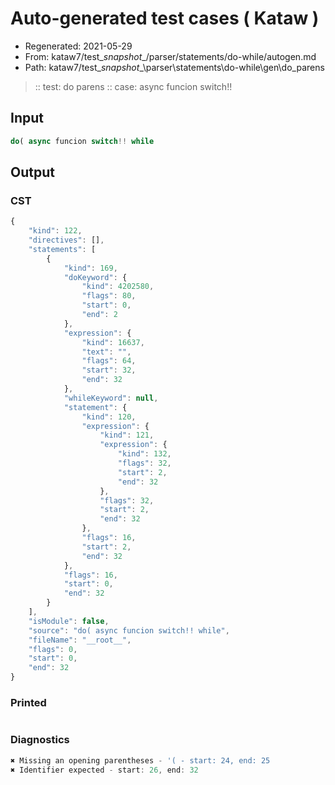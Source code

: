 # Auto-generated test cases ( Kataw )
- Regenerated: 2021-05-29
- From: kataw7/test\__snapshot__/parser/statements/do-while/autogen.md
- Path: kataw7/test\__snapshot__\parser\statements\do-while\gen\do_parens
> :: test: do parens
> :: case: async funcion switch!!
## Input

`````js
do( async funcion switch!! while
`````
## Output

### CST

```javascript
{
    "kind": 122,
    "directives": [],
    "statements": [
        {
            "kind": 169,
            "doKeyword": {
                "kind": 4202580,
                "flags": 80,
                "start": 0,
                "end": 2
            },
            "expression": {
                "kind": 16637,
                "text": "",
                "flags": 64,
                "start": 32,
                "end": 32
            },
            "whileKeyword": null,
            "statement": {
                "kind": 120,
                "expression": {
                    "kind": 121,
                    "expression": {
                        "kind": 132,
                        "flags": 32,
                        "start": 2,
                        "end": 32
                    },
                    "flags": 32,
                    "start": 2,
                    "end": 32
                },
                "flags": 16,
                "start": 2,
                "end": 32
            },
            "flags": 16,
            "start": 0,
            "end": 32
        }
    ],
    "isModule": false,
    "source": "do( async funcion switch!! while",
    "fileName": "__root__",
    "flags": 0,
    "start": 0,
    "end": 32
}
```

### Printed

```javascript

```

### Diagnostics

```javascript
✖ Missing an opening parentheses - '( - start: 24, end: 25
✖ Identifier expected - start: 26, end: 32

```

